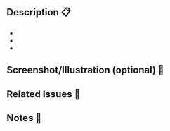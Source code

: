 ## Description :clipboard:

- 
- 
- 

## Screenshot/Illustration (optional) :pushpin:

## Related Issues :link:

## Notes :memo:

